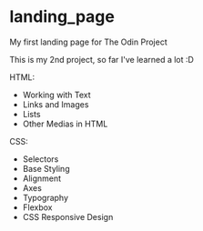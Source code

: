 # landing_page

My first landing page for The Odin Project

This is my 2nd project, so far I've learned a lot :D

HTML:
 - Working with Text
 - Links and Images
 - Lists
 - Other Medias in HTML
 
 CSS:
 - Selectors
 - Base Styling
 - Alignment 
 - Axes
 - Typography
 - Flexbox
 - CSS Responsive Design
